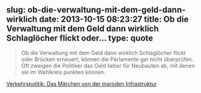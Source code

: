 slug: ob-die-verwaltung-mit-dem-geld-dann-wirklich
date: 2013-10-15 08:23:27
title: Ob die Verwaltung mit dem Geld dann wirklich Schlaglöcher flickt oder...
type: quote
---

> Ob die Verwaltung mit dem Geld dann wirklich Schlaglöcher flickt oder Brücken erneuert, können die Parlamente gar nicht überprüfen. Oft zweigen die Politiker das Geld lieber für Neubauten ab, mit denen sie im Wahlkreis punkten können.

[Verkehrspolitik: Das Märchen von der maroden Infrastruktur](http://www.faz.net/aktuell/wirtschaft/wirtschaftspolitik/verkehrspolitik-das-maerchen-von-der-maroden-infrastruktur-12615684.html)
